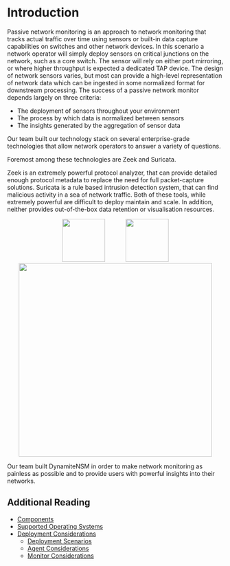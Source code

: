 # Introduction

Passive network monitoring is an approach to network monitoring that tracks actual traffic over time using sensors or built-in data capture capabilities on switches and other network devices. In this scenario a network operator will simply deploy sensors on critical junctions on the network, such as a core switch. The sensor will rely on either port mirroring, or where higher throughput is expected a dedicated TAP device. The design of network sensors varies, but most can provide a high-level representation of network data which can be ingested in some normalized format for downstream processing. The success of a passive network monitor depends largely on three criteria:
- The deployment of sensors throughout your environment
- The process by which data is normalized between sensors
- The insights generated by the aggregation of sensor data

Our team built our technology stack on several enterprise-grade technologies that allow network operators to answer a variety of questions. 

Foremost among these technologies are Zeek and Suricata. 

Zeek is an extremely powerful protocol analyzer, that can provide detailed enough protocol metadata to replace the need for full packet-capture solutions.
Suricata is a rule based intrusion detection system, that can find malicious activity in a sea of network traffic.
Both of these tools, while extremely powerful are difficult to deploy maintain and scale. In addition, neither provides out-of-the-box data retention or visualisation resources.

<p align="center">
<img src="../img/zeek.png" width="100" height="auto">
&nbsp&nbsp&nbsp&nbsp&nbsp&nbsp&nbsp&nbsp&nbsp&nbsp
<img src="../img/suricata.png" width="100" height="auto">
<br>
<img src="../img/elasticstack.png" width="450" height="auto">
</p>

Our team built DynamiteNSM in order to make network monitoring as painless as possible and to provide users with powerful insights into their networks.
 
## Additional Reading

- [Components](introduction/components.md)
- [Supported Operating Systems](introduction/supported_operating_systems.md)
- [Deployment Considerations](introduction/deployment_considerations.md)
    - [Deployment Scenarios](introduction/deployment_considerations/deployment_scenarios.md)
    - [Agent Considerations](introduction/deployment_considerations/agent_deployment.md)
    - [Monitor Considerations](introduction/deployment_considerations/monitor_deployment.md)